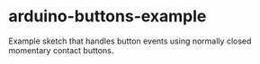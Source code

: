 # arduino-buttons-example
Example sketch that handles button events using normally closed momentary contact buttons.
